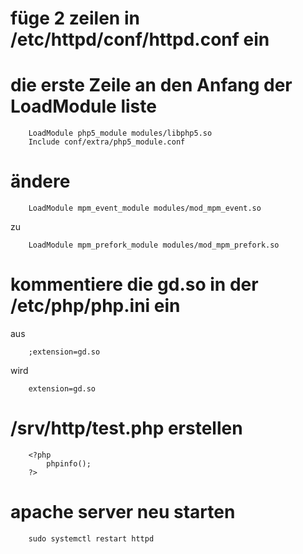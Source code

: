 # füge 2 zeilen in /etc/httpd/conf/httpd.conf ein
# die erste Zeile an den Anfang der LoadModule liste

```
    LoadModule php5_module modules/libphp5.so
    Include conf/extra/php5_module.conf
```

# ändere

```
    LoadModule mpm_event_module modules/mod_mpm_event.so
```

zu

```
    LoadModule mpm_prefork_module modules/mod_mpm_prefork.so
```
  
# kommentiere die gd.so in der /etc/php/php.ini ein
  
aus
  
```
    ;extension=gd.so
```
  
wird
  
```
    extension=gd.so
```
  

# /srv/http/test.php erstellen

```
    <?php
        phpinfo();
    ?>
```

# apache server neu starten

```
    sudo systemctl restart httpd
```


